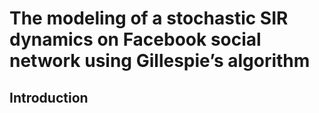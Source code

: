 The modeling of a stochastic SIR dynamics on Facebook social network using Gillespie’s algorithm
===
Introduction
---
